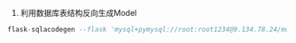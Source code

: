 1.  利用数据库表结构反向生成Model

   ```sql
   flask-sqlacodegen --flask 'mysql+pymysql://root:root1234@9.134.78.24/mock_sys'  --tables t_sys
   ```

   

   

